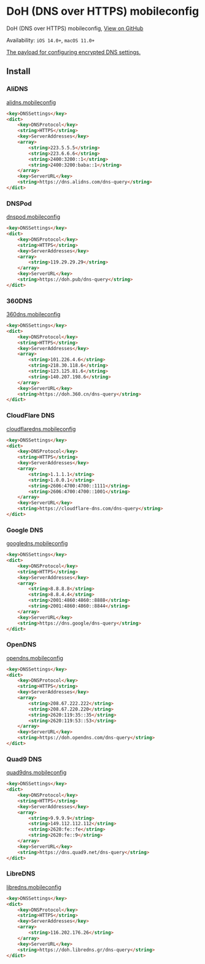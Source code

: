 # DoH (DNS over HTTPS) mobileconfig

DoH (DNS over HTTPS) mobileconfig, [View on GitHub](https://github.com/cntrump/dns-mobileconfig)

Availability: `iOS 14.0+`, `macOS 11.0+`

[The payload for configuring encrypted DNS settings.](https://developer.apple.com/documentation/devicemanagement/dnssettings)

## Install

### AliDNS

[alidns.mobileconfig](alidns.mobileconfig)

```html
<key>DNSSettings</key>
<dict>
    <key>DNSProtocol</key>
    <string>HTTPS</string>
    <key>ServerAddresses</key>
    <array>
        <string>223.5.5.5</string>
        <string>223.6.6.6</string>
        <string>2400:3200::1</string>
        <string>2400:3200:baba::1</string>
    </array>
    <key>ServerURL</key>
    <string>https://dns.alidns.com/dns-query</string>
</dict>
```

### DNSPod

[dnspod.mobileconfig](dnspod.mobileconfig)

```html
<key>DNSSettings</key>
<dict>
    <key>DNSProtocol</key>
    <string>HTTPS</string>
    <key>ServerAddresses</key>
    <array>
        <string>119.29.29.29</string>
    </array>
    <key>ServerURL</key>
    <string>https://doh.pub/dns-query</string>
</dict>
```

### 360DNS

[360dns.mobileconfig](360dns.mobileconfig)

```html
<key>DNSSettings</key>
<dict>
    <key>DNSProtocol</key>
    <string>HTTPS</string>
    <key>ServerAddresses</key>
    <array>
        <string>101.226.4.6</string>
        <string>218.30.118.6</string>
        <string>123.125.81.6</string>
        <string>140.207.198.6</string>
    </array>
    <key>ServerURL</key>
    <string>https://doh.360.cn/dns-query</string>
</dict>
```

### CloudFlare DNS

[cloudflaredns.mobileconfig](cloudflaredns.mobileconfig)

```html
<key>DNSSettings</key>
<dict>
    <key>DNSProtocol</key>
    <string>HTTPS</string>
    <key>ServerAddresses</key>
    <array>
        <string>1.1.1.1</string>
        <string>1.0.0.1</string>
        <string>2606:4700:4700::1111</string>
        <string>2606:4700:4700::1001</string>
    </array>
    <key>ServerURL</key>
    <string>https://cloudflare-dns.com/dns-query</string>
</dict>
```

### Google DNS

[googledns.mobileconfig](googledns.mobileconfig)

```html
<key>DNSSettings</key>
<dict>
    <key>DNSProtocol</key>
    <string>HTTPS</string>
    <key>ServerAddresses</key>
    <array>
        <string>8.8.8.8</string>
        <string>8.8.4.4</string>
        <string>2001:4860:4860::8888</string>
        <string>2001:4860:4860::8844</string>
    </array>
    <key>ServerURL</key>
    <string>https://dns.google/dns-query</string>
</dict>
```

### OpenDNS

[opendns.mobileconfig](opendns.mobileconfig)

```html
<key>DNSSettings</key>
<dict>
    <key>DNSProtocol</key>
    <string>HTTPS</string>
    <key>ServerAddresses</key>
    <array>
        <string>208.67.222.222</string>
        <string>208.67.220.220</string>
        <string>2620:119:35::35</string>
        <string>2620:119:53::53</string>
    </array>
    <key>ServerURL</key>
    <string>https://doh.opendns.com/dns-query</string>
</dict>
```

### Quad9 DNS

[quad9dns.mobileconfig](quad9dns.mobileconfig)

```html
<key>DNSSettings</key>
<dict>
    <key>DNSProtocol</key>
    <string>HTTPS</string>
    <key>ServerAddresses</key>
    <array>
        <string>9.9.9.9</string>
        <string>149.112.112.112</string>
        <string>2620:fe::fe</string>
        <string>2620:fe::9</string>
    </array>
    <key>ServerURL</key>
    <string>https://dns.quad9.net/dns-query</string>
</dict>
```

### LibreDNS

[libredns.mobileconfig](libredns.mobileconfig)

```html
<key>DNSSettings</key>
<dict>
    <key>DNSProtocol</key>
    <string>HTTPS</string>
    <key>ServerAddresses</key>
    <array>
        <string>116.202.176.26</string>
    </array>
    <key>ServerURL</key>
    <string>https://doh.libredns.gr/dns-query</string>
</dict>
```